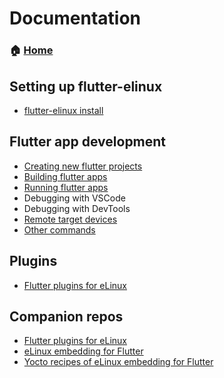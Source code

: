 # Documentation

### &#x1f3e0; [Home](https://github.com/sony/flutter-elinux/wiki)

## Setting up flutter-elinux
- [flutter-elinux install](https://github.com/sony/flutter-elinux/wiki/flutter-elinux-install)

## Flutter app development
- [Creating new flutter projects](https://github.com/sony/flutter-elinux/wiki/Creating-new-flutter-projects)
- [Building flutter apps](https://github.com/sony/flutter-elinux/wiki/Building-flutter-apps)
- [Running flutter apps](https://github.com/sony/flutter-elinux/wiki/Running-flutter-apps)
- Debugging with VSCode
- Debugging with DevTools
- [Remote target devices](https://github.com/sony/flutter-elinux/wiki/Remote-target-devices)
- [Other commands](https://github.com/sony/flutter-elinux/wiki/Other-commands)

## Plugins
- [Flutter plugins for eLinux](https://github.com/sony/flutter-elinux-plugins)

## Companion repos
- [Flutter plugins for eLinux](https://github.com/sony/flutter-elinux-plugins)
- [eLinux embedding for Flutter](https://github.com/sony/flutter-embedded-linux)
- [Yocto recipes of eLinux embedding for Flutter](https://github.com/sony/meta-flutter)
